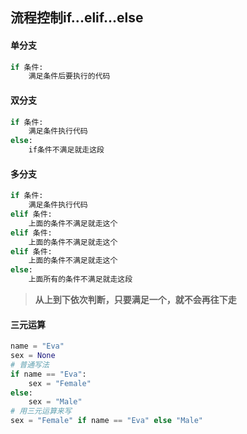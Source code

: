 ## 流程控制if...elif...else

#### 单分支

```python
if 条件:
    满足条件后要执行的代码
```

#### 双分支

```python
if 条件:
    满足条件执行代码
else:
    if条件不满足就走这段
```

#### 多分支

```python
if 条件:
    满足条件执行代码
elif 条件:
    上面的条件不满足就走这个
elif 条件:
    上面的条件不满足就走这个
elif 条件:
    上面的条件不满足就走这个    
else:
    上面所有的条件不满足就走这段
```

> **从上到下依次判断，只要满足一个，就不会再往下走**

#### 三元运算

```python
name = "Eva"
sex = None
# 普通写法
if name == "Eva":
    sex = "Female"
else:
    sex = "Male"
# 用三元运算来写
sex = "Female" if name == "Eva" else "Male"
```

